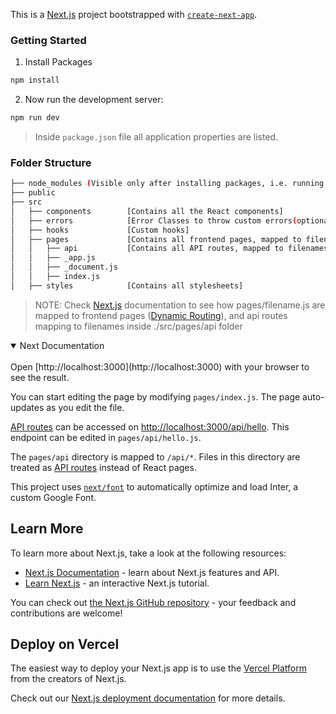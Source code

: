 This is a [Next.js](https://nextjs.org/) project bootstrapped with [`create-next-app`](https://github.com/vercel/next.js/tree/canary/packages/create-next-app).

### Getting Started
1. Install Packages
```bash
npm install
```
2. Now run the development server:
```bash
npm run dev
```
>Inside `package.json` file all application properties are listed.

### Folder Structure
```bash
├── node_modules (Visible only after installing packages, i.e. running `npm i`)
├── public
├── src
│   ├── components        [Contains all the React components]
│   ├── errors            [Error Classes to throw custom errors(optional)]
│   ├── hooks             [Custom hooks]
│   ├── pages             [Contains all frontend pages, mapped to filenames]
│   │   ├── api           [Contains all API routes, mapped to filenames]
│   │   ├── _app.js
│   │   ├── _document.js
│   │   ├── index.js
│   ├── styles            [Contains all stylesheets]

```
>NOTE: Check [Next.js](https://nextjs.org/docs) documentation to see how pages/filename.js are mapped to frontend pages ([Dynamic Routing](https://nextjs.org/docs/basic-features/pages)), and api routes mapping to filenames inside ./src/pages/api folder

<details open>
<summary>Next Documentation </summary>
<br>
Open [http://localhost:3000](http://localhost:3000) with your browser to see the result.

You can start editing the page by modifying `pages/index.js`. The page auto-updates as you edit the file.

[API routes](https://nextjs.org/docs/api-routes/introduction) can be accessed on [http://localhost:3000/api/hello](http://localhost:3000/api/hello). This endpoint can be edited in `pages/api/hello.js`.

The `pages/api` directory is mapped to `/api/*`. Files in this directory are treated as [API routes](https://nextjs.org/docs/api-routes/introduction) instead of React pages.

This project uses [`next/font`](https://nextjs.org/docs/basic-features/font-optimization) to automatically optimize and load Inter, a custom Google Font.

## Learn More

To learn more about Next.js, take a look at the following resources:

- [Next.js Documentation](https://nextjs.org/docs) - learn about Next.js features and API.
- [Learn Next.js](https://nextjs.org/learn) - an interactive Next.js tutorial.

You can check out [the Next.js GitHub repository](https://github.com/vercel/next.js/) - your feedback and contributions are welcome!

## Deploy on Vercel

The easiest way to deploy your Next.js app is to use the [Vercel Platform](https://vercel.com/new?utm_medium=default-template&filter=next.js&utm_source=create-next-app&utm_campaign=create-next-app-readme) from the creators of Next.js.

Check out our [Next.js deployment documentation](https://nextjs.org/docs/deployment) for more details.
</details>

